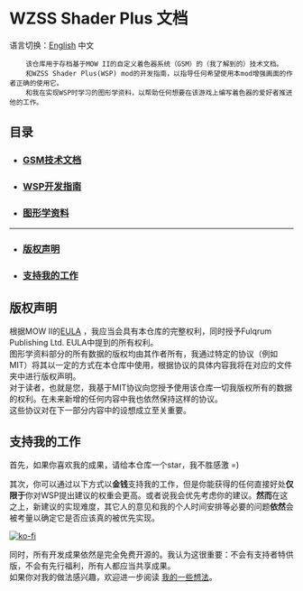 # WZSS Shader Plus 文档
语言切换：[English](./READMEeng.md) 中文

        该仓库用于存档基于MOW II的自定义着色器系统（GSM）的（我了解到的）技术文档。
        和WZSS Shader Plus(WSP) mod的开发指南，以指导任何希望使用本mod增强画面的作者正确的使用它。
        和我在实现WSP时学习的图形学资料，以帮助任何想要在该游戏上编写着色器的爱好者推进他的工作。

## 目录
* ### [GSM技术文档](./zh/GSMDoc/menu.md)
* ### [WSP开发指南](./zh/WSPDoc/menu.md)
* ### [图形学资料](./zh/CGDoc/menu.md)
---

* ### [版权声明](#版权声明)
* ### [支持我的工作](#支持我的工作)
## 版权声明
根据MOW II的[EULA](https://store.steampowered.com//eula/1128860_eula_0) ，我应当会具有本仓库的完整权利，同时授予Fulqrum Publishing Ltd. EULA中提到的所有权利。  
图形学资料部分的所有数据的版权均由其作者所有，我通过特定的协议（例如MIT）将其以一定的方式在本仓库中使用，根据协议的具体内容我将在对应的文件夹中进行版权声明。  
对于读者，也就是您，我基于MIT协议向您授予使用该仓库一切我版权所有的数据的权利。在未来新增的任何内容中我也依然保持这样的协议。  
这些协议对在下一部分内容中的设想成立至关重要。  
## 支持我的工作
首先，如果你喜欢我的成果，请给本仓库一个star，我不胜感激 =)  

其次，你可以通过以下方式以**金钱**支持我的工作，但是你能获得的任何直接好处**仅限于**你对WSP提出建议的权重会更高。或者说我会优先考虑你的建议。**然而**在这之上，新建议的实现难度，其它人的意见和我的个人时间安排等必要的问题**依然**会被考量以确定它是否应该真的被优先实现。  

[![ko-fi](https://ko-fi.com/img/githubbutton_sm.svg)](https://ko-fi.com/N4N2ZJR4A)  

同时，所有开发成果依然是完全免费开源的。我认为这很重要：不会有支持者特供版，不会有先行福利，所有人都应当共享成果。  
如果你对我的做法感兴趣，欢迎进一步阅读 [我的一些想法](./zh/additional/openSource.md)。  